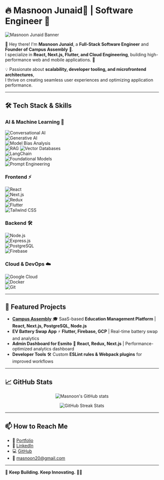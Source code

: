 # 🔥 Masnoon Junaid🥷 | Software Engineer 🚀  
![Masnoon Junaid Banner](https://github.com/masnoonJunaid/masnoonJunaid/raw/main/banner.png)  

👋 Hey there! I'm **Masnoon Junaid**, a **Full-Stack Software Engineer** and **Founder of Campus Assembly** 🏫.  
I specialize in **React, Next.js, Flutter, and Cloud Engineering**, building high-performance web and mobile applications. 🚀  

💡 Passionate about **scalability, developer tooling, and microfrontend architectures**,  
I thrive on creating seamless user experiences and optimizing application performance.  

---

## 🛠 Tech Stack & Skills  

### **AI & Machine Learning 🤖**  
![Conversational AI](https://img.shields.io/badge/-Conversational_AI-FF6F00?style=for-the-badge&logo=openai&logoColor=white)  
![Generative AI](https://img.shields.io/badge/-Generative_AI-00C853?style=for-the-badge&logo=openai&logoColor=white)  
![Model Bias Analysis](https://img.shields.io/badge/-Model_Bias_Analysis-6200EA?style=for-the-badge&logo=ai&logoColor=white)  
![RAG](https://img.shields.io/badge/-RAG_(Retrieval_Augmented_Generation)-D81B60?style=for-the-badge&logo=vector&logoColor=white)  
![Vector Databases](https://img.shields.io/badge/-Vector_Databases-1976D2?style=for-the-badge&logo=postgresql&logoColor=white)  
![LangChain](https://img.shields.io/badge/-LangChain-673AB7?style=for-the-badge&logo=python&logoColor=white)  
![Foundational Models](https://img.shields.io/badge/-Foundational_Models-FF4081?style=for-the-badge&logo=machine-learning&logoColor=white)  
![Prompt Engineering](https://img.shields.io/badge/-Prompt_Engineering-FFAB00?style=for-the-badge&logo=ai&logoColor=white)  

### **Frontend ⚡**  
![React](https://img.shields.io/badge/-React-61DAFB?style=for-the-badge&logo=react&logoColor=black)  
![Next.js](https://img.shields.io/badge/-Next.js-000000?style=for-the-badge&logo=nextdotjs&logoColor=white)  
![Redux](https://img.shields.io/badge/-Redux-764ABC?style=for-the-badge&logo=redux&logoColor=white)  
![Flutter](https://img.shields.io/badge/-Flutter-02569B?style=for-the-badge&logo=flutter&logoColor=white)  
![Tailwind CSS](https://img.shields.io/badge/-Tailwind_CSS-38B2AC?style=for-the-badge&logo=tailwind-css&logoColor=white)  

### **Backend 🛠️**  
![Node.js](https://img.shields.io/badge/-Node.js-339933?style=for-the-badge&logo=node.js&logoColor=white)  
![Express.js](https://img.shields.io/badge/-Express.js-000000?style=for-the-badge&logo=express&logoColor=white)  
![PostgreSQL](https://img.shields.io/badge/-PostgreSQL-336791?style=for-the-badge&logo=postgresql&logoColor=white)  
![Firebase](https://img.shields.io/badge/-Firebase-FFCA28?style=for-the-badge&logo=firebase&logoColor=black)  

### **Cloud & DevOps ☁️**  
![Google Cloud](https://img.shields.io/badge/-Google_Cloud-4285F4?style=for-the-badge&logo=google-cloud&logoColor=white)  
![Docker](https://img.shields.io/badge/-Docker-2496ED?style=for-the-badge&logo=docker&logoColor=white)  
![Git](https://img.shields.io/badge/-Git-F05032?style=for-the-badge&logo=git&logoColor=white)  

---

## 🚀 Featured Projects  
- **[Campus Assembly](https://campusassembly.com/)** 🎓 SaaS-based **Education Management Platform** | **React, Next.js, PostgreSQL, Node.js**  
- **EV Battery Swap App** ⚡ **Flutter, Firebase, GCP** | Real-time battery swap and analytics  
- **Admin Dashboard for Esmito** 🔋 **React, Redux, Next.js** | Performance-optimized analytics dashboard  
- **Developer Tools** 🛠 Custom **ESLint rules & Webpack plugins** for improved workflows  

---

## 📈 GitHub Stats  

<p align="center">
  <img src="https://github-readme-stats.vercel.app/api?username=masnoonJunaid&show_icons=true&theme=radical" alt="Masnoon's GitHub stats" />
</p>

<p align="center">
  <img src="https://github-readme-streak-stats.herokuapp.com/?user=masnoonJunaid&theme=radical" alt="GitHub Streak Stats" />
</p>

---

## 📫 How to Reach Me  
- 💼 [Portfolio](https://masnoonjunaid.com/)  
- 🔗 [LinkedIn](https://linkedin.com/in/masnoon-junaid)  
- 💻 [GitHub](https://github.com/masnoonJunaid)  
- 📩 masnoon20@gmail.com  

---

🚀 **Keep Building. Keep Innovating.** 🥷🔥
